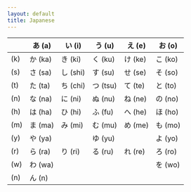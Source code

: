 ```yaml
---
layout: default
title: Japanese
---
```


|     | あ (a)  | い (i)   | う (u)   | え (e)  | お (o)  |
|-----|--------|---------|---------|--------|--------|
| (k) | か (ka) | き (ki)  | く (ku)  | け (ke) | こ (ko) |
| (s) | さ (sa) | し (shi) | す (su)  | せ (se) | そ (so) |
| (t) | た (ta) | ち (chi) | つ (tsu) | て (te) | と (to) |
| (n) | な (na) | に (ni)  | ぬ (nu)  | ね (ne) | の (no) |
| (h) | は (ha) | ひ (hi)  | ふ (fu)  | へ (he) | ほ (ho) |
| (m) | ま (ma) | み (mi)  | む (mu)  | め (me) | も (mo) |
| (y) | や (ya) |         | ゆ (yu)  |        | よ (yo) |
| (r) | ら (ra) | り (ri)  | る (ru)  | れ (re) | ろ (ro) |
| (w) | わ (wa) |         |         |        | を (wo) |
| (n) | ん (n)  |         |         |        |        |
